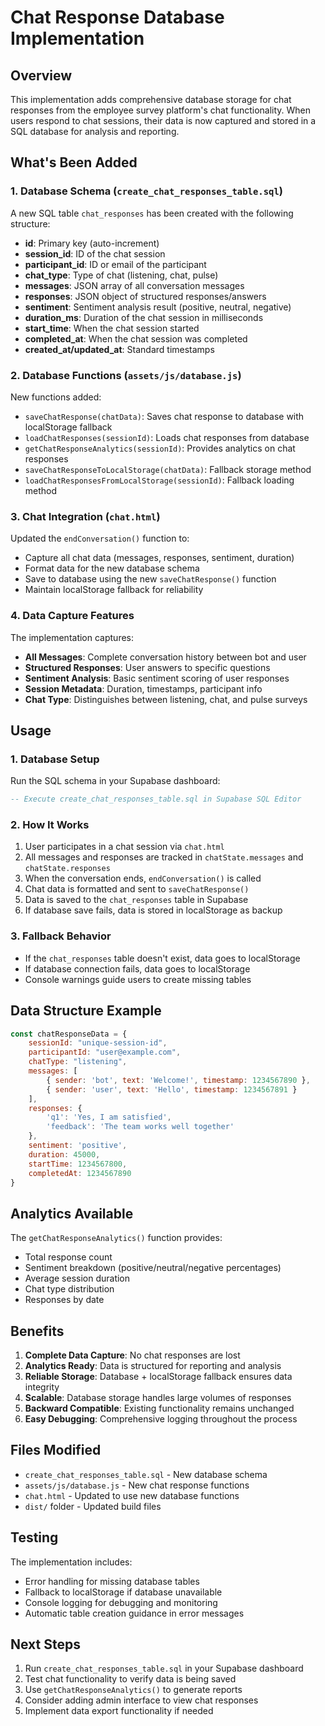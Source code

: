 # Chat Response Database Implementation

## Overview
This implementation adds comprehensive database storage for chat responses from the employee survey platform's chat functionality. When users respond to chat sessions, their data is now captured and stored in a SQL database for analysis and reporting.

## What's Been Added

### 1. Database Schema (`create_chat_responses_table.sql`)
A new SQL table `chat_responses` has been created with the following structure:
- **id**: Primary key (auto-increment)
- **session_id**: ID of the chat session
- **participant_id**: ID or email of the participant
- **chat_type**: Type of chat (listening, chat, pulse)
- **messages**: JSON array of all conversation messages
- **responses**: JSON object of structured responses/answers
- **sentiment**: Sentiment analysis result (positive, neutral, negative)
- **duration_ms**: Duration of the chat session in milliseconds
- **start_time**: When the chat session started
- **completed_at**: When the chat session was completed
- **created_at/updated_at**: Standard timestamps

### 2. Database Functions (`assets/js/database.js`)
New functions added:
- `saveChatResponse(chatData)`: Saves chat response to database with localStorage fallback
- `loadChatResponses(sessionId)`: Loads chat responses from database
- `getChatResponseAnalytics(sessionId)`: Provides analytics on chat responses
- `saveChatResponseToLocalStorage(chatData)`: Fallback storage method
- `loadChatResponsesFromLocalStorage(sessionId)`: Fallback loading method

### 3. Chat Integration (`chat.html`)
Updated the `endConversation()` function to:
- Capture all chat data (messages, responses, sentiment, duration)
- Format data for the new database schema
- Save to database using the new `saveChatResponse()` function
- Maintain localStorage fallback for reliability

### 4. Data Capture Features
The implementation captures:
- **All Messages**: Complete conversation history between bot and user
- **Structured Responses**: User answers to specific questions
- **Sentiment Analysis**: Basic sentiment scoring of user responses
- **Session Metadata**: Duration, timestamps, participant info
- **Chat Type**: Distinguishes between listening, chat, and pulse surveys

## Usage

### 1. Database Setup
Run the SQL schema in your Supabase dashboard:
```sql
-- Execute create_chat_responses_table.sql in Supabase SQL Editor
```

### 2. How It Works
1. User participates in a chat session via `chat.html`
2. All messages and responses are tracked in `chatState.messages` and `chatState.responses`
3. When the conversation ends, `endConversation()` is called
4. Chat data is formatted and sent to `saveChatResponse()`
5. Data is saved to the `chat_responses` table in Supabase
6. If database save fails, data is stored in localStorage as backup

### 3. Fallback Behavior
- If the `chat_responses` table doesn't exist, data goes to localStorage
- If database connection fails, data goes to localStorage
- Console warnings guide users to create missing tables

## Data Structure Example

```javascript
const chatResponseData = {
    sessionId: "unique-session-id",
    participantId: "user@example.com",
    chatType: "listening",
    messages: [
        { sender: 'bot', text: 'Welcome!', timestamp: 1234567890 },
        { sender: 'user', text: 'Hello', timestamp: 1234567891 }
    ],
    responses: {
        'q1': 'Yes, I am satisfied',
        'feedback': 'The team works well together'
    },
    sentiment: 'positive',
    duration: 45000,
    startTime: 1234567800,
    completedAt: 1234567890
}
```

## Analytics Available

The `getChatResponseAnalytics()` function provides:
- Total response count
- Sentiment breakdown (positive/neutral/negative percentages)
- Average session duration
- Chat type distribution
- Responses by date

## Benefits

1. **Complete Data Capture**: No chat responses are lost
2. **Analytics Ready**: Data is structured for reporting and analysis
3. **Reliable Storage**: Database + localStorage fallback ensures data integrity
4. **Scalable**: Database storage handles large volumes of responses
5. **Backward Compatible**: Existing functionality remains unchanged
6. **Easy Debugging**: Comprehensive logging throughout the process

## Files Modified

- `create_chat_responses_table.sql` - New database schema
- `assets/js/database.js` - New chat response functions
- `chat.html` - Updated to use new database functions
- `dist/` folder - Updated build files

## Testing

The implementation includes:
- Error handling for missing database tables
- Fallback to localStorage if database unavailable
- Console logging for debugging and monitoring
- Automatic table creation guidance in error messages

## Next Steps

1. Run `create_chat_responses_table.sql` in your Supabase dashboard
2. Test chat functionality to verify data is being saved
3. Use `getChatResponseAnalytics()` to generate reports
4. Consider adding admin interface to view chat responses
5. Implement data export functionality if needed